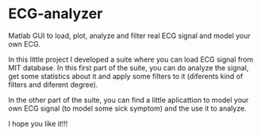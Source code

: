 # ECG-analyzer
Matlab GUI to load, plot, analyze and filter real ECG signal and model your own ECG.


In this little project I developed a suite where you can load ECG signal from MIT database. In this first part of the suite, you can do analyze the signal, get some statistics about it and apply some filters to it (diferents kind of filters and diferent degree).

In the other part of the suite, you can find a little aplicattion to model your own ECG signal (to model some sick symptom) and the use it to analyze.

I hope you like it!!!
